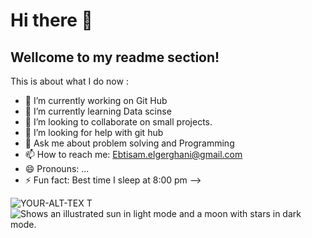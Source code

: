 
# Hi there 👋
## Wellcome to my readme section!

<!--**EbtisamElgerghani/EbtisamElgerghani** is a ✨ _special_ ✨ repository because its `README.md` (this file) appears on your GitHub profile. -->

<!-- this section to add any relivant comment -->

This is about what I do now :

- 🔭 I’m currently working on Git Hub
- 🌱 I’m currently learning Data scinse 
- 👯 I’m looking to collaborate on small projects.
- 🤔 I’m looking for help with git hub
- 💬 Ask me about problem solving and Programming
- 📫 How to reach me: Ebtisam.elgerghani@gmail.com
- 😄 Pronouns: ...
- ⚡ Fun fact: Best time I sleep at 8:00 pm 
-->

<picture>
 <source media="(prefers-color-scheme: dark)" srcset="C:\Users\44776\Documents\ARABIC\CLIPART\bird.png">
 <source media="(prefers-color-scheme: light)" srcset="C:\Users\44776\Documents\ARABIC\CLIPART\clean.png">
 <img alt=" YOUR-ALT-TEX T" src="C:\Users\44776\Documents\ARABIC\CLIPART\dd.png">
</picture>
<picture>
  <source media="(prefers-color-scheme: dark)" srcset="https://user-images.githubusercontent.com/25423296/163456776-7f95b81a-f1ed-45f7-b7ab-8fa810d529fa.png">
  <source media="(prefers-color-scheme: light)" srcset="https://user-images.githubusercontent.com/25423296/163456779-a8556205-d0a5-45e2-ac17-42d089e3c3f8.png">
  <img alt="Shows an illustrated sun in light mode and a moon with stars in dark mode." src="https://user-images.githubusercontent.com/25423296/163456779-a8556205-d0a5-45e2-ac17-42d089e3c3f8.png">
</picture>
